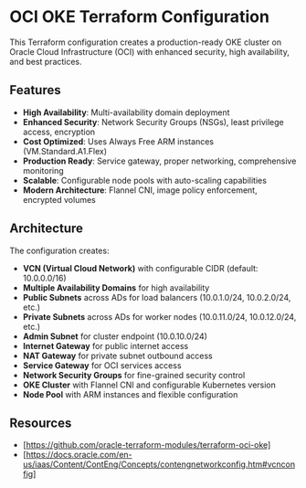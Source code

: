 # OCI OKE Terraform Configuration

This Terraform configuration creates a production-ready OKE cluster on Oracle Cloud Infrastructure (OCI) with enhanced security, high availability, and best practices.

## Features

- **High Availability**: Multi-availability domain deployment
- **Enhanced Security**: Network Security Groups (NSGs), least privilege access, encryption
- **Cost Optimized**: Uses Always Free ARM instances (VM.Standard.A1.Flex)
- **Production Ready**: Service gateway, proper networking, comprehensive monitoring
- **Scalable**: Configurable node pools with auto-scaling capabilities
- **Modern Architecture**: Flannel CNI, image policy enforcement, encrypted volumes

## Architecture

The configuration creates:

- **VCN (Virtual Cloud Network)** with configurable CIDR (default: 10.0.0.0/16)
- **Multiple Availability Domains** for high availability
- **Public Subnets** across ADs for load balancers (10.0.1.0/24, 10.0.2.0/24, etc.)
- **Private Subnets** across ADs for worker nodes (10.0.11.0/24, 10.0.12.0/24, etc.)
- **Admin Subnet** for cluster endpoint (10.0.10.0/24)
- **Internet Gateway** for public internet access
- **NAT Gateway** for private subnet outbound access
- **Service Gateway** for OCI services access
- **Network Security Groups** for fine-grained security control
- **OKE Cluster** with Flannel CNI and configurable Kubernetes version
- **Node Pool** with ARM instances and flexible configuration

## Resources

- [https://github.com/oracle-terraform-modules/terraform-oci-oke]
- [https://docs.oracle.com/en-us/iaas/Content/ContEng/Concepts/contengnetworkconfig.htm#vcnconfig]
